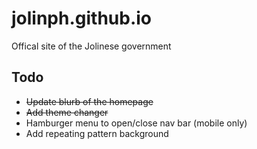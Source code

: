 # jolinph.github.io

Offical site of the Jolinese government

## Todo

- ~~Update blurb of the homepage~~
- ~~Add theme changer~~
- Hamburger menu to open/close nav bar (mobile only)
- Add repeating pattern background
